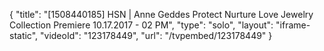 {
    "title": "[1508440185] HSN | Anne Geddes Protect Nurture Love Jewelry Collection Premiere 10.17.2017 - 02 PM",
    "type": "solo",
    "layout": "iframe-static",
    "videoId": "123178449",
    "url": "\/tvpembed\/123178449"
}
